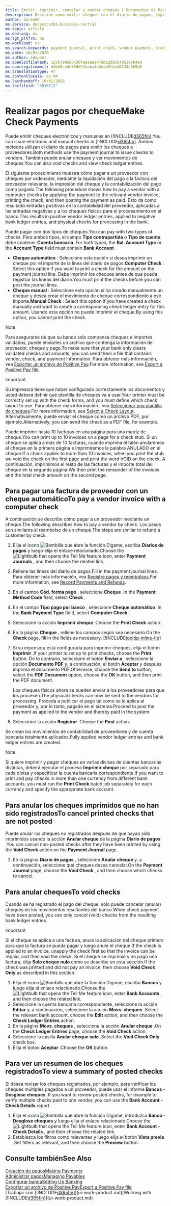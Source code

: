 ```yaml
---
title: Emitir, imprimir, cancelar y anular cheques | Documentos de Microsoft
description: Describe cómo emitir cheques con el diario de pagos, imprimir cheques y anular o ver movimientos de cheques en Business Central.
author: SorenGP
ms.service: dynamics365-business-central
ms.topic: article
ms.devlang: na
ms.tgt_pltfrm: na
ms.workload: na
ms.search.keywords: payment journal, print check, vendor payment, creditor, debt, balance due, AP
ms.date: 10/01/2020
ms.author: edupont
ms.openlocfilehash: 12cb799668430fe8eaaa47ebb2d93549539bb4eb
ms.sourcegitcommit: ddbb5cede750df1baba4b3eab8fbed6744b5b9d6
ms.translationtype: HT
ms.contentlocale: es-MX
ms.lasthandoff: 10/01/2020
ms.locfileid: "3916712"
---
```

# <a name="make-check-payments"></a><span data-ttu-id="f17b2-103">Realizar pagos por cheque</span><span class="sxs-lookup"><span data-stu-id="f17b2-103">Make Check Payments</span></span>

<span data-ttu-id="f17b2-104">Puede emitir cheques electrónicos y manuales en [!INCLUDE[d365fin](includes/d365fin_md.md)].</span><span class="sxs-lookup"><span data-stu-id="f17b2-104">You can issue electronic and manual checks in [!INCLUDE[d365fin](includes/d365fin_md.md)].</span></span> <span data-ttu-id="f17b2-105">Ambos métodos utilizan el diario de pagos para emitir los cheques a proveedores.</span><span class="sxs-lookup"><span data-stu-id="f17b2-105">Both methods use the payment journal to issue checks to vendors.</span></span> <span data-ttu-id="f17b2-106">También puede anular cheques y ver movimientos de cheques.</span><span class="sxs-lookup"><span data-stu-id="f17b2-106">You can also void checks and view check ledger entries.</span></span>

<span data-ttu-id="f17b2-107">El siguiente procedimiento muestra cómo pagar a un proveedor con cheques por ordenador, mediante la liquidación del pago a la factura del proveedor relevante, la impresión del cheque y la contabilización del pago como pagado.</span><span class="sxs-lookup"><span data-stu-id="f17b2-107">The following procedure shows how to pay a vendor with a computer checks by applying the payment to the relevant vendor invoice, printing the check, and then posting the payment as paid.</span></span> <span data-ttu-id="f17b2-108">Esto da como resultado entradas positivas en la contabilidad del proveedor, aplicadas a las entradas negativas y a los cheques físicos para el procesamiento en el banco.</span><span class="sxs-lookup"><span data-stu-id="f17b2-108">This results in positive vendor ledger entries, applied to negative bank ledger entries, and physical checks for processing in the bank.</span></span>

<span data-ttu-id="f17b2-109">Puede pagar con dos tipos de cheques.</span><span class="sxs-lookup"><span data-stu-id="f17b2-109">You can pay with two types of checks.</span></span> <span data-ttu-id="f17b2-110">Para ambos tipos, el campo **Tipo contrapartida** o **Tipo de cuenta** debe contener **Cuenta bancaria** .</span><span class="sxs-lookup"><span data-stu-id="f17b2-110">For both types, the **Bal. Account Type** or the **Account Type** field must contain **Bank Account** .</span></span>

- <span data-ttu-id="f17b2-111">**Cheque automático** : Seleccione esta opción si desea imprimir un cheque por el importe de la línea del diario de pagos.</span><span class="sxs-lookup"><span data-stu-id="f17b2-111">**Computer Check** : Select this option if you want to print a check for the amount on the payment journal line.</span></span> <span data-ttu-id="f17b2-112">Debe imprimir los cheques antes de que pueda registrar las líneas del diario.</span><span class="sxs-lookup"><span data-stu-id="f17b2-112">You must print the checks before you can post the journal lines.</span></span>
- <span data-ttu-id="f17b2-113">**Cheque manual** : Seleccione esta opción si ha creado manualmente un cheque y desea crear el movimiento de cheque correspondiente a ese importe.</span><span class="sxs-lookup"><span data-stu-id="f17b2-113">**Manual Check** : Select this option if you have created a check manually and want to create a corresponding check ledger entry for this amount.</span></span> <span data-ttu-id="f17b2-114">Usando esta opción no puede imprimir el cheque.</span><span class="sxs-lookup"><span data-stu-id="f17b2-114">By using this option, you cannot print the check.</span></span>

> [!NOTE]  
> <span data-ttu-id="f17b2-115">Para asegurarse de que su banco solo compensa cheques e importes validados, puede enviarles un archivo que contenga la información de proveedor, cheque y pago.</span><span class="sxs-lookup"><span data-stu-id="f17b2-115">To make sure that your bank only clears validated checks and amounts, you can send them a file that contains vendor, check, and payment information.</span></span> <span data-ttu-id="f17b2-116">Para obtener más información, vea [Exportar un archivo de Positive Pay](finance-how-positive-pay.md).</span><span class="sxs-lookup"><span data-stu-id="f17b2-116">For more information, see [Export a Positive Pay file](finance-how-positive-pay.md).</span></span>

> [!IMPORTANT]
> <span data-ttu-id="f17b2-117">Su impresora tiene que haber configurado correctamente los documentos y usted deberá definir qué plantilla de cheques va a usar.</span><span class="sxs-lookup"><span data-stu-id="f17b2-117">Your printer must be correctly set up with the check forms, and you must define which check layout to use.</span></span> <span data-ttu-id="f17b2-118">Para obtener más información , vea [Seleccionar una plantilla de cheques](finance-how-define-check-layouts.md).</span><span class="sxs-lookup"><span data-stu-id="f17b2-118">For more information, see [Select a Check Layout](finance-how-define-check-layouts.md).</span></span> <span data-ttu-id="f17b2-119">Alternativamente, puede enviar el cheque como un archivo PDF, por ejemplo.</span><span class="sxs-lookup"><span data-stu-id="f17b2-119">Alternatively, you can send the check as a PDF file, for example.</span></span>  

<span data-ttu-id="f17b2-120">Puede imprimir hasta 10 facturas en una página para una matriz de cheque.</span><span class="sxs-lookup"><span data-stu-id="f17b2-120">You can print up to 10 invoices on a page for a check stub.</span></span> <span data-ttu-id="f17b2-121">Si un cheque se aplica a más de 10 facturas, cuando imprima el talón anularemos el cheque en la primera página e imprimiremos la palabra ANULADO en el cheque.</span><span class="sxs-lookup"><span data-stu-id="f17b2-121">If a check applies to more than 10 invoices, when you print the stub we void the check on the first page and print the word VOID on the check.</span></span> <span data-ttu-id="f17b2-122">A continuación, imprimimos el resto de las facturas y el importe total del cheque en la segunda página.</span><span class="sxs-lookup"><span data-stu-id="f17b2-122">We then print the remainder of the invoices and the total check amount on the second page.</span></span>

## <a name="to-pay-a-vendor-invoice-with-a-computer-check"></a><span data-ttu-id="f17b2-123">Para pagar una factura de proveedor con un cheque automático</span><span class="sxs-lookup"><span data-stu-id="f17b2-123">To pay a vendor invoice with a computer check</span></span>
<span data-ttu-id="f17b2-124">A continuación se describe cómo pagar a un proveedor mediante un cheque.</span><span class="sxs-lookup"><span data-stu-id="f17b2-124">The following describes how to pay a vendor by check.</span></span> <span data-ttu-id="f17b2-125">Los pasos son similares al reembolso de un cheque.</span><span class="sxs-lookup"><span data-stu-id="f17b2-125">The steps are similar to refund a customer by check.</span></span>

1. <span data-ttu-id="f17b2-126">Elija el icono ![Bombilla que abre la función Dígame](media/ui-search/search_small.png "Dígame qué desea hacer"), escriba **Diarios de pagos** y luego elija el enlace relacionado.</span><span class="sxs-lookup"><span data-stu-id="f17b2-126">Choose the ![Lightbulb that opens the Tell Me feature](media/ui-search/search_small.png "Tell me what you want to do") icon, enter **Payment Journals** , and then choose the related link.</span></span>
2. <span data-ttu-id="f17b2-127">Rellene las líneas del diario de pagos.</span><span class="sxs-lookup"><span data-stu-id="f17b2-127">Fill in the payment journal lines.</span></span> <span data-ttu-id="f17b2-128">Para obtener más información, vea [Registre pagos y reembolsos](payables-how-post-payments-refunds.md).</span><span class="sxs-lookup"><span data-stu-id="f17b2-128">For more information, see [Record Payments and Refunds](payables-how-post-payments-refunds.md).</span></span>
3. <span data-ttu-id="f17b2-129">En el campo **Cód. forma pago** , seleccione **Cheque** .</span><span class="sxs-lookup"><span data-stu-id="f17b2-129">In the **Payment Method Code** field, select **Check** .</span></span>
4. <span data-ttu-id="f17b2-130">En el campo **Tipo pago por banco** , seleccione **Cheque automático** .</span><span class="sxs-lookup"><span data-stu-id="f17b2-130">In the **Bank Payment Type** field, select **Computer Check** .</span></span>
5. <span data-ttu-id="f17b2-131">Seleccione la acción **Imprimir cheque** .</span><span class="sxs-lookup"><span data-stu-id="f17b2-131">Choose the **Print Check** action.</span></span>
6. <span data-ttu-id="f17b2-132">En la página **Cheque** , rellene los campos según sea necesario.</span><span class="sxs-lookup"><span data-stu-id="f17b2-132">On the **Check** page, fill in the fields as necessary.</span></span> [!INCLUDE[tooltip-inline-tip](includes/tooltip-inline-tip_md.md)]
7. <span data-ttu-id="f17b2-133">Si su impresora está configurada para imprimir cheques, elija el botón **Imprimir** .</span><span class="sxs-lookup"><span data-stu-id="f17b2-133">If your printer is set up to print checks, choose the **Print** button.</span></span> <span data-ttu-id="f17b2-134">De lo contrario, seleccione el botón **Enviar a** , seleccione la opción **Documento PDF** y, a continuación, el botón **Aceptar** y después imprima el documento PDF.</span><span class="sxs-lookup"><span data-stu-id="f17b2-134">Otherwise, choose the **Send to** button, select the **PDF Document** option, choose the **OK** button, and then print the PDF document.</span></span>

    <span data-ttu-id="f17b2-135">Los cheques físicos ahora se pueden enviar a los proveedores para que los procesen.</span><span class="sxs-lookup"><span data-stu-id="f17b2-135">The physical checks can now be sent to the vendors for processing.</span></span> <span data-ttu-id="f17b2-136">Proceda a publicar el pago tal como se le aplica al proveedor y, por lo tanto, pagado en el sistema.</span><span class="sxs-lookup"><span data-stu-id="f17b2-136">Proceed to post the payment as applied to the vendor and thereby paid in the system.</span></span>
8. <span data-ttu-id="f17b2-137">Seleccione la acción **Registrar** .</span><span class="sxs-lookup"><span data-stu-id="f17b2-137">Choose the **Post** action.</span></span>

<span data-ttu-id="f17b2-138">Se crean los movimientos de contabilidad de proveedores y de cuenta bancaria totalmente aplicados.</span><span class="sxs-lookup"><span data-stu-id="f17b2-138">Fully applied vendor ledger entries and bank ledger entries are created.</span></span>

> [!NOTE]  
> <span data-ttu-id="f17b2-139">Si quiere imprimir y pagar cheques en varias divisas de cuentas bancarias distintas, deberá ejecutar el proceso **Imprimir cheque** por separado para cada divisa y especificar la cuenta bancaria correspondiente.</span><span class="sxs-lookup"><span data-stu-id="f17b2-139">If you want to print and pay checks in more than one currency from different bank accounts, you must run the **Print Check** batch job separately for each currency and specify the appropriate bank account.</span></span>

## <a name="to-cancel-printed-checks-that-are-not-posted"></a><span data-ttu-id="f17b2-140">Para anular los cheques imprimidos que no han sido registrados</span><span class="sxs-lookup"><span data-stu-id="f17b2-140">To cancel printed checks that are not posted</span></span>
<span data-ttu-id="f17b2-141">Puede anular los cheques no registrados después de que hayan sido imprimidos usando la acción **Anular cheque** de la página **Diario de pagos** .</span><span class="sxs-lookup"><span data-stu-id="f17b2-141">You can cancel non-posted checks after they have been printed by using the **Void Check** action on the **Payment Journal** page.</span></span>

1. <span data-ttu-id="f17b2-142">En la página **Diario de pagos** , seleccione **Anular cheque** y, a continuación, seleccione qué cheques desea cancelar.</span><span class="sxs-lookup"><span data-stu-id="f17b2-142">On the **Payment Journal** page, choose the **Void Check** , and then choose which checks to cancel.</span></span>

## <a name="to-void-checks"></a><span data-ttu-id="f17b2-143">Para anular cheques</span><span class="sxs-lookup"><span data-stu-id="f17b2-143">To void checks</span></span>

<span data-ttu-id="f17b2-144">Cuando se ha registrado el pago del cheque, solo puede cancelar (anular) cheques en los movimientos resultantes del banco.</span><span class="sxs-lookup"><span data-stu-id="f17b2-144">When check payment have been posted, you can only cancel (void) checks from the resulting bank ledger entries.</span></span>

> [!IMPORTANT]
> <span data-ttu-id="f17b2-145">Si el cheque se aplica a una factura, anule la aplicación del cheque primero para que la factura se pueda pagar y luego anule el cheque.</span><span class="sxs-lookup"><span data-stu-id="f17b2-145">If the check is applied to an invoice, unapply the check first so that the invoice can be repaid, and then void the check.</span></span> <span data-ttu-id="f17b2-146">Si el cheque se imprimió y no pagó una factura, elija **Solo cheque nulo** como se describe en esta sección.</span><span class="sxs-lookup"><span data-stu-id="f17b2-146">If the check was printed and did not pay an invoice, then choose **Void Check Only** as described in this section.</span></span>

1. <span data-ttu-id="f17b2-147">Elija el icono ![Bombilla que abre la función Dígame](media/ui-search/search_small.png "Dígame qué desea hacer"), escriba **Bancos** y luego elija el enlace relacionado.</span><span class="sxs-lookup"><span data-stu-id="f17b2-147">Choose the ![Lightbulb that opens the Tell Me feature](media/ui-search/search_small.png "Tell me what you want to do") icon, enter **Bank Accounts** , and then choose the related link.</span></span>
2. <span data-ttu-id="f17b2-148">Seleccione la cuenta bancaria correspondiente, seleccione la acción **Editar** y, a continuación, seleccione la acción **Movs. cheques** .</span><span class="sxs-lookup"><span data-stu-id="f17b2-148">Select the relevant bank account, choose the **Edit** action, and then choose the **Check Ledger Entries** action.</span></span>
3. <span data-ttu-id="f17b2-149">En la página **Movs. cheques** , seleccione la acción **Anular cheque** .</span><span class="sxs-lookup"><span data-stu-id="f17b2-149">On the **Check Ledger Entries** page, choose the **Void Check** action.</span></span>
4. <span data-ttu-id="f17b2-150">Seleccione la casilla **Anular cheque solo** .</span><span class="sxs-lookup"><span data-stu-id="f17b2-150">Select the **Void Check Only** check box.</span></span>
5. <span data-ttu-id="f17b2-151">Elija el botón **Aceptar** .</span><span class="sxs-lookup"><span data-stu-id="f17b2-151">Choose the **OK** button.</span></span>

## <a name="to-view-a-summary-of-posted-checks"></a><span data-ttu-id="f17b2-152">Para ver un resumen de los cheques registrados</span><span class="sxs-lookup"><span data-stu-id="f17b2-152">To view a summary of posted checks</span></span>
<span data-ttu-id="f17b2-153">Si desea revisar los cheques registrados, por ejemplo, para verificar los cheques múltiples pagados a un proveedor, puede usar el informe **Bancos - Desglose cheques** .</span><span class="sxs-lookup"><span data-stu-id="f17b2-153">If you want to review posted checks, for example to verify multiple checks paid to one vendor, you can use the **Bank Account - Check Details** report.</span></span>
1. <span data-ttu-id="f17b2-154">Elija el icono ![Bombilla que abre la función Dígame](media/ui-search/search_small.png "Dígame qué desea hacer"), introduzca **Banco - Desglose cheques** y luego elija el enlace relacionado.</span><span class="sxs-lookup"><span data-stu-id="f17b2-154">Choose the ![Lightbulb that opens the Tell Me feature](media/ui-search/search_small.png "Tell me what you want to do") icon, enter **Bank Account - Check Details** , and then choose the related link.</span></span>
2. <span data-ttu-id="f17b2-155">Establezca los filtros como relevantes y luego elija el botón **Vista previa** .</span><span class="sxs-lookup"><span data-stu-id="f17b2-155">Set filters as relevant, and then choose the **Preview** button.</span></span>

## <a name="see-also"></a><span data-ttu-id="f17b2-156">Consulte también</span><span class="sxs-lookup"><span data-stu-id="f17b2-156">See Also</span></span>
[<span data-ttu-id="f17b2-157">Creación de pagos</span><span class="sxs-lookup"><span data-stu-id="f17b2-157">Making Payments</span></span>](payables-make-payments.md)  
[<span data-ttu-id="f17b2-158">Administrar pagos</span><span class="sxs-lookup"><span data-stu-id="f17b2-158">Managing Payables</span></span>](payables-manage-payables.md)  
[<span data-ttu-id="f17b2-159">Configurar banca</span><span class="sxs-lookup"><span data-stu-id="f17b2-159">Setting Up Banking</span></span>](bank-setup-banking.md)  
[<span data-ttu-id="f17b2-160">Exportar un archivo de Positive Pay</span><span class="sxs-lookup"><span data-stu-id="f17b2-160">Export a Positive Pay file</span></span>](finance-how-positive-pay.md)  
<span data-ttu-id="f17b2-161">[Trabajar con [!INCLUDE[d365fin](includes/d365fin_md.md)]](ui-work-product.md)</span><span class="sxs-lookup"><span data-stu-id="f17b2-161">[Working with [!INCLUDE[d365fin](includes/d365fin_md.md)]](ui-work-product.md)</span></span>  
